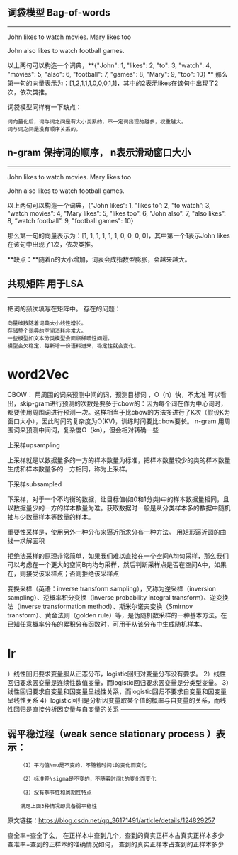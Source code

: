 ## 词袋模型 Bag-of-words
-----------
John likes to watch movies. Mary likes too

John also likes to watch football games.

以上两句可以构造一个词典，**{"John": 1, "likes": 2, "to": 3, "watch": 4, "movies": 5, "also": 6, "football": 7, "games": 8, "Mary": 9, "too": 10} **
那么第一句的向量表示为：[1,2,1,1,1,0,0,0,1,1]，其中的2表示likes在该句中出现了2次，依次类推。

词袋模型同样有一下缺点：

    词向量化后，词与词之间是有大小关系的，不一定词出现的越多，权重越大。
    词与词之间是没有顺序关系的。
## n-gram 保持词的顺序， n表示滑动窗口大小
--------------
John likes to watch movies. Mary likes too

John also likes to watch football games.

以上两句可以构造一个词典，{"John likes”: 1, "likes to”: 2, "to watch”: 3, "watch movies”: 4, "Mary likes”: 5, "likes too”: 6, "John also”: 7, "also likes”: 8, “watch football”: 9, "football games": 10}

那么第一句的向量表示为：[1, 1, 1, 1, 1, 1, 0, 0, 0, 0]，其中第一个1表示John likes在该句中出现了1次，依次类推。

**缺点：**随着n的大小增加，词表会成指数型膨胀，会越来越大。

## 共现矩阵 用于LSA
------------------
把词的频次填写在矩阵中。
存在的问题：

    向量维数随着词典大小线性增长。
    存储整个词典的空间消耗非常大。
    一些模型如文本分类模型会面临稀疏性问题。
    模型会欠稳定，每新增一份语料进来，稳定性就会变化。
# word2Vec

CBOW： 用周围的词来预测中间的词，预测目标词 ，O（n）快，不太准
可以看出，skip-gram进行预测的次数是要多于cbow的：因为每个词在作为中心词时，都要使用周围词进行预测一次。这样相当于比cbow的方法多进行了K次（假设K为窗口大小），因此时间的复杂度为O(KV)，训练时间要比cbow要长。
n-gram 用周围词来预测中间词，复杂度O（kn），但会相对转确一些



上采样upsampling

上采样就是以数据量多的一方的样本数量为标准，把样本数量较少的类的样本数量生成和样本数量多的一方相同，称为上采样。

下采样subsampled

下采样，对于一个不均衡的数据，让目标值(如0和1分类)中的样本数据量相同，且以数据量少的一方的样本数量为准。获取数据时一般是从分类样本多的数据中随机抽与少数量样本等数量的样本。


重要性采样是，使用另外一种分布来逼近所求分布一种方法。 用矩形逼近圆的曲线一求解面积

拒绝法采样的原理非常简单，如果我们难以直接在一个空间A均匀采样，那么我们可以考虑在一个更大的空间B内均匀采样，然后判断采样点是否在空间A中，如果在，则接受该采样点；否则拒绝该采样点

变换采样（英语：inverse transform sampling），又称为逆采样（inversion sampling）、逆概率积分变换（inverse probability integral transform）、逆变换法（inverse transformation method）、斯米尔诺夫变换（Smirnov transform）、黄金法则（golden rule）等，是伪随机数采样的一种基本方法。在已知任意概率分布的累积分布函数时，可用于从该分布中生成随机样本。

# lr

）线性回归要求变量服从正态分布，logistic回归对变量分布没有要求。
2）线性回归要求因变量是连续性数值变量，而logistic回归要求因变量是分类型变量。
3）线性回归要求自变量和因变量呈线性关系，而logistic回归不要求自变量和因变量呈线性关系
4）logistic回归是分析因变量取某个值的概率与自变量的关系，而线性回归是直接分析因变量与自变量的关系
————————————————
##       弱平稳过程（weak sence stationary  process ）表示：

        （1）平均值\mu是不变的，不随着时间t的变化而变化

        （2）标准差\sigma是不变的，不随着时间t的变化而变化

        （3）没有季节性和周期性特点

        满足上面3种情况即具备弱平稳性
原文链接：https://blog.csdn.net/qq_36171491/article/details/124829257


查全率=查全了么， 在正样本中查到几个，查到的真实正样本占真实正样本多少
查准率=查到的正样本的准确情况如何， 查到的真实正样本占查到的正样本多少